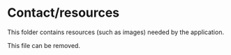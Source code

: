 # Contact/resources

This folder contains resources (such as images) needed by the application. 

This file can be removed.
